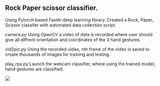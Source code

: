 ## Rock Paper scissor classifier. 

Using Pytorch based FastAi deep learning library. Created a Rock, Paper, Scissor classifer with automated data collection script. 

camera.py
Using OpenCV a video of data is recorded where user should give all diffrent orientation and coordinates of the 3 hand gestures. 

vid2pic.py 
Using the recorded video, nth frame of the video is saved to create thousands of images for training and testing. 

play_rps.py 
Launch the webcam classifier, where using the trained model, hand gestures are classified. 

![](https://github.com/sepehrfard/ROCKPAPERSCISSOR/blob/master/images/gameplay.gif)